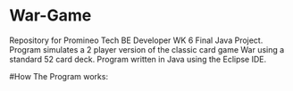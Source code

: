 # War-Game
Repository for Promineo Tech BE Developer WK 6 Final Java Project. Program simulates a 2 player version of the classic card game War using a standard 52 card deck. Program written in Java using the Eclipse IDE.

#How The Program works:
